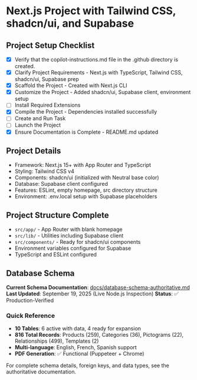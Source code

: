# Next.js Project with Tailwind CSS, shadcn/ui, and Supabase

## Project Setup Checklist

- [x] Verify that the copilot-instructions.md file in the .github directory is created.
- [x] Clarify Project Requirements - Next.js with TypeScript, Tailwind CSS, shadcn/ui, Supabase prep
- [x] Scaffold the Project - Created with Next.js CLI
- [x] Customize the Project - Added shadcn/ui, Supabase client, environment setup
- [ ] Install Required Extensions
- [x] Compile the Project - Dependencies installed successfully
- [ ] Create and Run Task
- [ ] Launch the Project
- [x] Ensure Documentation is Complete - README.md updated

## Project Details
- Framework: Next.js 15+ with App Router and TypeScript
- Styling: Tailwind CSS v4
- Components: shadcn/ui (initialized with Neutral base color)
- Database: Supabase client configured
- Features: ESLint, empty homepage, src directory structure
- Environment: .env.local setup with Supabase placeholders

## Project Structure Complete
- `src/app/` - App Router with blank homepage
- `src/lib/` - Utilities including Supabase client
- `src/components/` - Ready for shadcn/ui components
- Environment variables configured for Supabase
- TypeScript and ESLint configured

## Database Schema

**Current Schema Documentation**: [docs/database-schema-authoritative.md](../docs/database-schema-authoritative.md)
**Last Updated**: September 19, 2025 (Live Node.js Inspection)
**Status**: ✅ Production-Verified

### Quick Reference
- **10 Tables**: 6 active with data, 4 ready for expansion
- **816 Total Records**: Products (259), Categories (36), Pictograms (22), Relationships (499), Templates (2)
- **Multi-language**: English, French, Spanish support
- **PDF Generation**: ✅ Functional (Puppeteer + Chrome)

For complete schema details, foreign keys, and data types, see the authoritative documentation.

